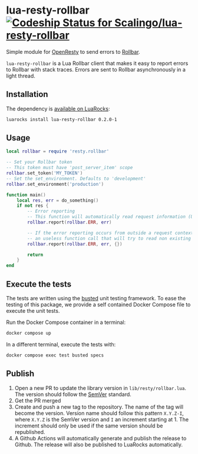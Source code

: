 # lua-resty-rollbar [![Codeship Status for Scalingo/lua-resty-rollbar](https://app.codeship.com/projects/d0902e10-6667-0136-c148-5e8eddb6d7b2/status?branch=master)](https://app.codeship.com/projects/297381)

Simple module for [OpenResty](http://openresty.org/) to send errors to
[Rollbar](https://rollbar.com).

`lua-resty-rollbar` is a Lua Rollbar client that makes it easy to report errors to Rollbar with
stack traces. Errors are sent to Rollbar asynchronously in a light thread.

## Installation

The dependency is [available on LuaRocks](https://luarocks.org/modules/scalingo/lua-resty-rollbar):

```bash
luarocks install lua-resty-rollbar 0.2.0-1
```

## Usage

```lua
local rollbar = require 'resty.rollbar'

-- Set your Rollbar token
-- This token must have 'post_server_item' scope
rollbar.set_token('MY_TOKEN')
-- Set the set_environment. Defaults to 'development'
rollbar.set_environment('production')

function main()
	local res, err = do_something()
	if not res {
		-- Error reporting
		-- This function will automatically read request information (URI, method,...) if available before reporting the error to Rollbar
		rollbar.report(rollbar.ERR, err)

		-- If the error reporting occurs from outside a request context (eg. inside a timer), you can supply a third parameter to prevent
		-- an useless function call that will try to read non existing request information
		rollbar.report(rollbar.ERR, err, {})

		return
	}
end
```

## Execute the tests

The tests are written using the [busted](http://olivinelabs.com/busted/) unit testing
framework. To ease the testing of this package, we provide a self contained Docker Compose file
to execute the unit tests.

Run the Docker Compose container in a terminal:

```bash
docker compose up
```

In a different terminal, execute the tests with:

```bash
docker compose exec test busted specs
```

## Publish

1. Open a new PR to update the library version in `lib/resty/rollbar.lua`. The version should follow the [SemVer](https://semver.org/) standard.
2. Get the PR merged
3. Create and push a new tag to the repository. The name of the tag will become the version. Version name should follow this pattern `X.Y.Z-I`, where `X.Y.Z` is the SemVer version and `I` an increment starting at 1. The increment should only be used if the same version should be republished.
4. A Github Actions will automatically generate and publish the release to Github. The release will also be published to LuaRocks automatically.
